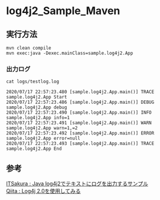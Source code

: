 # log4j2_Sample_Maven

## 実行方法

```
mvn clean compile
mvn exec:java -Dexec.mainClass=sample.log4j2.App
```

### 出力ログ

```
cat logs/testlog.log 
```

```
2020/07/17 22:57:23.480 [sample.log4j2.App.main()] TRACE  sample.log4j2.App Start
2020/07/17 22:57:23.486 [sample.log4j2.App.main()] DEBUG  sample.log4j2.App debug
2020/07/17 22:57:23.490 [sample.log4j2.App.main()] INFO   sample.log4j2.App info=1
2020/07/17 22:57:23.491 [sample.log4j2.App.main()] WARN   sample.log4j2.App warn=1,=2
2020/07/17 22:57:23.492 [sample.log4j2.App.main()] ERROR  sample.log4j2.App error=null
2020/07/17 22:57:23.493 [sample.log4j2.App.main()] TRACE  sample.log4j2.App End
```


## 参考

[ITSakura : Java log4j2でテキストにログを出力するサンプル](https://itsakura.com/java-log4j2-sample)  
[Qiita : Log4j 2.0を使用してみる](https://qiita.com/mato-599/items/979e10135c1cb54ceda9)
